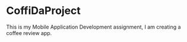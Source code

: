# CoffiDaProject
This is my Mobile Application Development assignment, I am creating a coffee review app.
